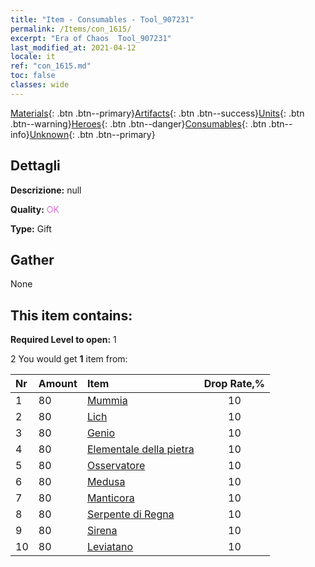 ```yaml
---
title: "Item - Consumables - Tool_907231"
permalink: /Items/con_1615/
excerpt: "Era of Chaos  Tool_907231"
last_modified_at: 2021-04-12
locale: it
ref: "con_1615.md"
toc: false
classes: wide
---
```

 [Materials](/it/Items/){: .btn .btn--primary}[Artifacts](/it/Items/Artifacts/){: .btn .btn--success}[Units](/it/Items/Units/){: .btn .btn--warning}[Heroes](/it/Items/Heroes/){: .btn .btn--danger}[Consumables](/it/Items/Consumables/){: .btn .btn--info}[Unknown](/it/Items/Unknown/){: .btn .btn--primary}

## Dettagli
 **Descrizione:** null

 **Quality:** <span style="color: #DA70D6">OK</span>

 **Type:** Gift

## Gather

  None

## This item contains:

 **Required Level to open:** 1

 2 You would get **1** item  from:

  | Nr | Amount |     Item    | Drop Rate,% |
  |:---|:-------|:------------|:---------:|
  | 1 | 80 | [Mummia](/it/Items/unt_215/) | 10 | 
  | 2 | 80 | [Lich](/it/Items/unt_212/) | 10 | 
  | 3 | 80 | [Genio](/it/Items/unt_239/) | 10 | 
  | 4 | 80 | [Elementale della pietra](/it/Items/unt_266/) | 10 | 
  | 5 | 80 | [Osservatore](/it/Items/unt_246/) | 10 | 
  | 6 | 80 | [Medusa](/it/Items/unt_247/) | 10 | 
  | 7 | 80 | [Manticora](/it/Items/unt_249/) | 10 | 
  | 8 | 80 | [Serpente di Regna](/it/Items/unt_276/) | 10 | 
  | 9 | 80 | [Sirena](/it/Items/unt_277/) | 10 | 
  | 10 | 80 | [Leviatano](/it/Items/unt_280/) | 10 | 
